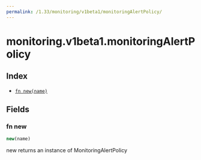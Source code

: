```yaml
---
permalink: /1.33/monitoring/v1beta1/monitoringAlertPolicy/
---
```


# monitoring.v1beta1.monitoringAlertPolicy



## Index

* [`fn new(name)`](#fn-new)

## Fields

### fn new

```ts
new(name)
```

new returns an instance of MonitoringAlertPolicy